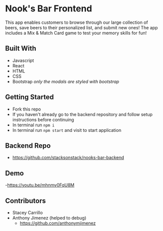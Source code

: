 # Nook's Bar Frontend
This app enables customers to browse through our large collection of beers, save beers to their personalized list, and submit new ones! The app includes a Mix & Match Card game to test your memory skills for fun!


## Built With
- Javascript
- React
- HTML
- CSS 
- Bootstrap *only the modals are styled with bootstrap*

## Getting Started
- Fork this repo 
- If you haven't already go to the backend repository and follow setup instructions before continuing
- In terminal run `npm i`
- In terminal run `npm start` and visit to start application

## Backend Repo
- https://github.com/stacksonstack/nooks-bar-backend

## Demo
-https://youtu.be/mhnmv0FqU8M

## Contributors
- Stacey Carrillo 
- Anthony Jimenez (helped to debug) 
  - https://github.com/anthonymjimenez
